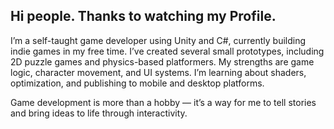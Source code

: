 ## Hi people. Thanks to watching my Profile.

I’m a self-taught game developer using Unity and C#, currently building indie games in my free time.
I’ve created several small prototypes, including 2D puzzle games and physics-based platformers.
My strengths are game logic, character movement, and UI systems. I’m learning about shaders, optimization, and publishing to mobile and desktop platforms.

Game development is more than a hobby — it’s a way for me to tell stories and bring ideas to life through interactivity.
